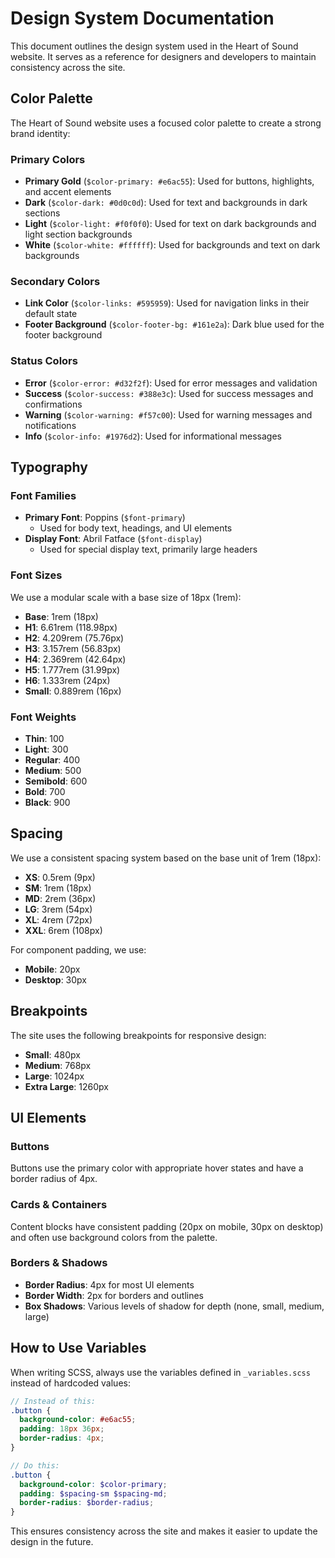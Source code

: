 # Design System Documentation

This document outlines the design system used in the Heart of Sound website. It serves as a reference for designers and developers to maintain consistency across the site.

## Color Palette

The Heart of Sound website uses a focused color palette to create a strong brand identity:

### Primary Colors

- **Primary Gold** (`$color-primary: #e6ac55`): Used for buttons, highlights, and accent elements
- **Dark** (`$color-dark: #0d0c0d`): Used for text and backgrounds in dark sections
- **Light** (`$color-light: #f0f0f0`): Used for text on dark backgrounds and light section backgrounds
- **White** (`$color-white: #ffffff`): Used for backgrounds and text on dark backgrounds

### Secondary Colors

- **Link Color** (`$color-links: #595959`): Used for navigation links in their default state
- **Footer Background** (`$color-footer-bg: #161e2a`): Dark blue used for the footer background

### Status Colors

- **Error** (`$color-error: #d32f2f`): Used for error messages and validation
- **Success** (`$color-success: #388e3c`): Used for success messages and confirmations
- **Warning** (`$color-warning: #f57c00`): Used for warning messages and notifications
- **Info** (`$color-info: #1976d2`): Used for informational messages

## Typography

### Font Families

- **Primary Font**: Poppins (`$font-primary`)
  - Used for body text, headings, and UI elements
- **Display Font**: Abril Fatface (`$font-display`)
  - Used for special display text, primarily large headers

### Font Sizes

We use a modular scale with a base size of 18px (1rem):

- **Base**: 1rem (18px)
- **H1**: 6.61rem (118.98px)
- **H2**: 4.209rem (75.76px)
- **H3**: 3.157rem (56.83px)
- **H4**: 2.369rem (42.64px)
- **H5**: 1.777rem (31.99px)
- **H6**: 1.333rem (24px)
- **Small**: 0.889rem (16px)

### Font Weights

- **Thin**: 100
- **Light**: 300
- **Regular**: 400
- **Medium**: 500
- **Semibold**: 600
- **Bold**: 700
- **Black**: 900

## Spacing

We use a consistent spacing system based on the base unit of 1rem (18px):

- **XS**: 0.5rem (9px)
- **SM**: 1rem (18px)
- **MD**: 2rem (36px)
- **LG**: 3rem (54px)
- **XL**: 4rem (72px)
- **XXL**: 6rem (108px)

For component padding, we use:
- **Mobile**: 20px
- **Desktop**: 30px

## Breakpoints

The site uses the following breakpoints for responsive design:

- **Small**: 480px
- **Medium**: 768px
- **Large**: 1024px
- **Extra Large**: 1260px

## UI Elements

### Buttons

Buttons use the primary color with appropriate hover states and have a border radius of 4px.

### Cards & Containers

Content blocks have consistent padding (20px on mobile, 30px on desktop) and often use background colors from the palette.

### Borders & Shadows

- **Border Radius**: 4px for most UI elements
- **Border Width**: 2px for borders and outlines
- **Box Shadows**: Various levels of shadow for depth (none, small, medium, large)

## How to Use Variables

When writing SCSS, always use the variables defined in `_variables.scss` instead of hardcoded values:

```scss
// Instead of this:
.button {
  background-color: #e6ac55;
  padding: 18px 36px;
  border-radius: 4px;
}

// Do this:
.button {
  background-color: $color-primary;
  padding: $spacing-sm $spacing-md;
  border-radius: $border-radius;
}
```

This ensures consistency across the site and makes it easier to update the design in the future.

